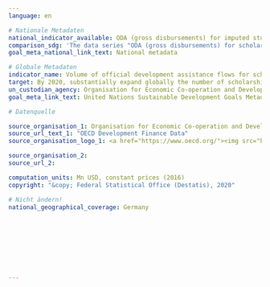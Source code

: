 ```yaml
---
language: en

# Nationale Metadaten
national_indicator_available: ODA (gross disbursements) for imputed student costs <br> ODA (gross disbursements) for scholarships
comparison_sdg: 'The data series "ODA (gross disbursements) for scholarships" is compliant with the global SDG Metadata.<br>The data series "ODA (gross disbursements) for imputed student costs" is an additional information as outlined in the global SDG Metadata.'
goal_meta_national_link_text: National metadata

# Globale Metadaten
indicator_name: Volume of official development assistance flows for scholarships by sector and type of study
target: By 2020, substantially expand globally the number of scholarships available to developing countries, in particular least developed countries, small island developing States and African countries, for enrolment in higher education, including vocational training and information and communications technology, technical, engineering and scientific programmes, in developed countries and other developing countries
un_custodian_agency: Organisation for Economic Co-operation and Development (OECD)
goal_meta_link_text: United Nations Sustainable Development Goals Metadata

# Datenquelle

source_organisation_1: Organisation for Economic Co-operation and Development (OECD)
source_url_text_1: "OECD Development Finance Data"
source_organisation_logo_1: <a href="https://www.oecd.org/"><img src="https://g205sdgs.github.io/sdg-indicators/public/LogosEn/oecd.png" alt="Logo OECD" /></a>

source_organisation_2:
source_url_2:

computation_units: Mn USD, constant prices (2016)
copyright: "&copy; Federal Statistical Office (Destatis), 2020"

# Nicht ändern!
national_geographical_coverage: Germany









---
```

